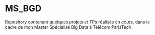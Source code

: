 # MS_BGD

Repository contenant quelques projets et TPs réalisés en cours, dans le cadre de mon Master Spécialisé Big Data à Télécom ParisTech
